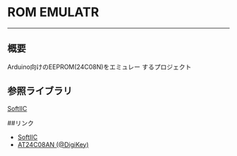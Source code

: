 # ROM EMULATR
---
## 概要
Arduino向けのEEPROM(24C08N)をエミュレー
するプロジェクト


## 参照ライブラリ
[SoftIIC](https://github.com/cirthix/SoftIIC)

##リンク
<!-- - []() -->
- [SoftIIC](https://github.com/cirthix/SoftIIC)
- [AT24C08AN (@DigiKey)](https://www.digikey.jp/product-detail/ja/microchip-technology/AT24C08AN-10SU-2.7/AT24C08AN-10SU2.7-ND/660356)
